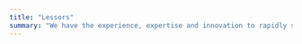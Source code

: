 ```yaml
---
title: "Lessors"
summary: "We have the experience, expertise and innovation to rapidly step in with flexible, high performance tools and minimal interruption, empowering our clients' decision-making process."
---
```

